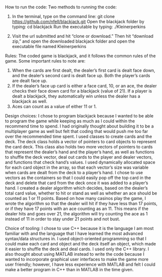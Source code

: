 How to run the code:
Two methods to running the code:
1.	In the terminal, type on the command line:
	git clone https://github.com/nfell/blackjack.git
Open the blackjack folder by typing:
	cd blackjack
Run the executable by typing:
  ./Kleinerperkins

2.	Visit the url submitted and hit “clone or download.” Then hit “download zip,” and open the downloaded blackjack folder and open the executable file named Kleinerperkins

Rules:
The coded game is blackjack, and it follows the common rules of the game. Some important rules to note are:
1.	When the cards are first dealt, the dealer’s first card is dealt face down, and the dealer’s second card is dealt face up. Both the player’s cards are dealt face up.
2.	If the dealer’s face up card is either a face card, 10, or an ace, the dealer checks their face down card for a blackjack (value of 21).  If a player is dealt a blackjack, they automatically win unless the dealer has a blackjack as well.
3.	Aces can count as a value of either 11 or 1. 

Design choices:
I chose to program blackjack because I wanted to be able to program the game while keeping as much as I could within the recommend time to spend. I had originally thought about building it to be a multiplayer game as well but felt that coding that would push me too far over the recommended time spent.
I used classes to create cards and the deck. The deck class holds a vector of pointers to card objects to represent the card deck. This class also holds two more vectors of pointers to cards that represent the dealer’s hand and the player’s hand, as well as functions to shuffle the deck vector, deal out cards to the player and dealer vectors, and functions that check hand’s values. I used dynamically allocated space for each card object in the array, so that each vector’s size was variable when cards are dealt from the deck to a player’s hand. I chose to use vectors as the containers so that I could easily pop off the top card in the deck and delete that card from the deck once it was added to a player’s hand.
I created a dealer algorithm which decides, based on the dealer’s total card value, whether to hit or stand as well as whether an ace should be counted as 1 or 11 points. Based on how many casinos play the game, I wrote the algorithm so that the dealer will hit if they have less than 17 points, or if they have 17 points with an ace counting as an 11. This means if the dealer hits and goes over 21, the algorithm will try counting the ace as 1 instead of 11 in order to stay under 21 points and not bust.

Choice of tooling:
	I chose to use C++ because it is the language I am most familiar with and the language that I have learned the most advanced syntax/data structures in. I used object-oriented programming so that I could make each card and object and the deck itself an object, which made it easier to shuffle the deck and deal cards. I used only the C++ library.
	I also thought about using MATLAB instead to write the code because I wanted to incorporate graphical user interfaces to make the game more user friendly; however, I have less experience with MATLAB and felt I could make a better program in C++ than in MATLAB in the time given.
